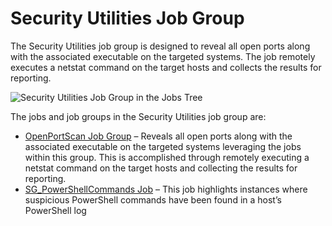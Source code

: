 # Security Utilities Job Group

The Security Utilities job group is designed to reveal all open ports along with the associated
executable on the targeted systems. The job remotely executes a netstat command on the target hosts
and collects the results for reporting.

![Security Utilities Job Group in the Jobs Tree](/img/versioned_docs/enterpriseauditor_11.6/enterpriseauditor/admin/hostmanagement/jobstree.webp)

The jobs and job groups in the Security Utilities job group are:

- [OpenPortScan Job Group](/docs/accessanalyzer/11.6/enterpriseauditor/solutions/windows/securityutilities/openportscan/overview.md)
  – Reveals all open ports along with the associated executable on the targeted systems leveraging
  the jobs within this group. This is accomplished through remotely executing a netstat command on
  the target hosts and collecting the results for reporting.
- [SG_PowerShellCommands Job](/docs/accessanalyzer/11.6/enterpriseauditor/solutions/windows/securityutilities/sg_powershellcommands.md)
  – This job highlights instances where suspicious PowerShell commands have been found in a host’s
  PowerShell log
